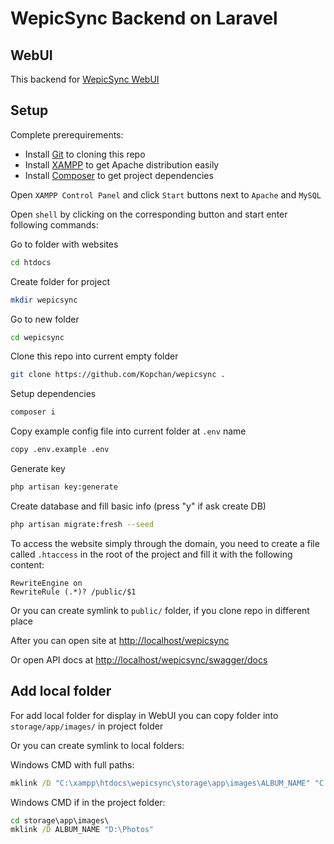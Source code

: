 # WepicSync Backend on Laravel

## WebUI

This backend for [WepicSync WebUI](https://github.com/Kopchan/wepicsync/tree/main/wps-vue)

## Setup

Complete prerequirements:
* Install [Git](https://git-scm.com/download) to cloning this repo 
* Install [XAMPP](https://www.apachefriends.org/ru/download.html) to get Apache distribution easily 
* Install [Composer](https://getcomposer.org/download/) to get project dependencies

Open `XAMPP Control Panel` and click `Start` buttons next to `Apache` and `MySQL`

Open `shell` by clicking on the corresponding button and start enter following commands:

Go to folder with websites
```bash
cd htdocs
```

Create folder for project
```bash
mkdir wepicsync
```

Go to new folder
```bash
cd wepicsync
```

Clone this repo into current empty folder
```bash
git clone https://github.com/Kopchan/wepicsync .
```

Setup dependencies
```bash
composer i
```

Copy example config file into current folder at `.env` name
```bash
copy .env.example .env
```

Generate key
```bash
php artisan key:generate
```

Create database and fill basic info (press "y" if ask create DB)
```bash
php artisan migrate:fresh --seed
```

To access the website simply through the domain, you need to create a file called `.htaccess` in the root of the project and fill it with the following content:
```apacheconf
RewriteEngine on
RewriteRule (.*)? /public/$1
```
Or you can create symlink to `public/` folder, if you clone repo in different place

After you can open site at [http://localhost/wepicsync](http://localhost/wepicsync)

Or open API docs at [http://localhost/wepicsync/swagger/docs](http://localhost/wepicsync/swagger/docs)

## Add local folder

For add local folder for display in WebUI you can copy folder into `storage/app/images/` in project folder

Or you can create symlink to local folders:

Windows CMD with full paths: 
```bat
mklink /D "C:\xampp\htdocs\wepicsync\storage\app\images\ALBUM_NAME" "C:\Users\USERNAME\Pictures\GRAB_FOLDER_NAME"
```
Windows CMD if in the project folder:
```bat
cd storage\app\images\ 
mklink /D ALBUM_NAME "D:\Photos"
```
